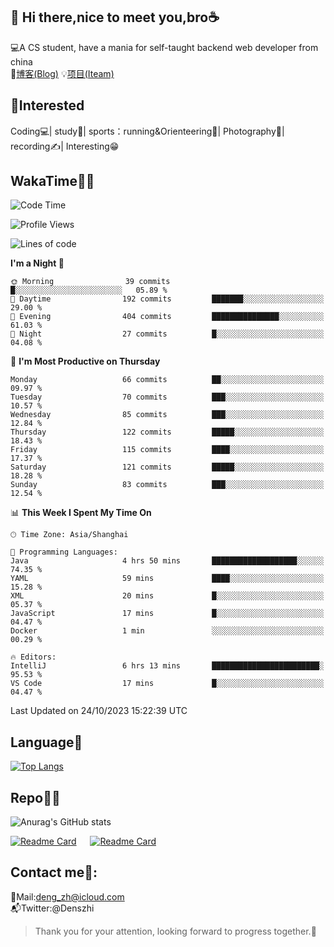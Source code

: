 👋 Hi there,nice to meet you,bro☕
---
💻A CS student, have a mania for self-taught backend web developer from china   
📌[博客(Blog)](https://github.com/HealUP/MyBlog)
💡[项目(Iteam)](https://healup.github.io/)

 <!-- waka-box start -->
 <!-- waka-box end -->
 
🧲**Interested**
--
Coding💻| study📖| sports：running&Orienteering🏃‍| Photography📸| recording✍️| Interesting😁

WakaTime👨‍💻
---
<!--START_SECTION:waka-->
![Code Time](http://img.shields.io/badge/Code%20Time-512%20hrs%2057%20mins-blue)

![Profile Views](http://img.shields.io/badge/Profile%20Views-4-blue)

![Lines of code](https://img.shields.io/badge/From%20Hello%20World%20I%27ve%20Written-169.8%20thousand%20lines%20of%20code-blue)

**I'm a Night 🦉** 

```text
🌞 Morning                39 commits          █░░░░░░░░░░░░░░░░░░░░░░░░   05.89 % 
🌆 Daytime                192 commits         ███████░░░░░░░░░░░░░░░░░░   29.00 % 
🌃 Evening                404 commits         ███████████████░░░░░░░░░░   61.03 % 
🌙 Night                  27 commits          █░░░░░░░░░░░░░░░░░░░░░░░░   04.08 % 
```
📅 **I'm Most Productive on Thursday** 

```text
Monday                   66 commits          ██░░░░░░░░░░░░░░░░░░░░░░░   09.97 % 
Tuesday                  70 commits          ███░░░░░░░░░░░░░░░░░░░░░░   10.57 % 
Wednesday                85 commits          ███░░░░░░░░░░░░░░░░░░░░░░   12.84 % 
Thursday                 122 commits         █████░░░░░░░░░░░░░░░░░░░░   18.43 % 
Friday                   115 commits         ████░░░░░░░░░░░░░░░░░░░░░   17.37 % 
Saturday                 121 commits         █████░░░░░░░░░░░░░░░░░░░░   18.28 % 
Sunday                   83 commits          ███░░░░░░░░░░░░░░░░░░░░░░   12.54 % 
```


📊 **This Week I Spent My Time On** 

```text
🕑︎ Time Zone: Asia/Shanghai

💬 Programming Languages: 
Java                     4 hrs 50 mins       ███████████████████░░░░░░   74.35 % 
YAML                     59 mins             ████░░░░░░░░░░░░░░░░░░░░░   15.28 % 
XML                      20 mins             █░░░░░░░░░░░░░░░░░░░░░░░░   05.37 % 
JavaScript               17 mins             █░░░░░░░░░░░░░░░░░░░░░░░░   04.47 % 
Docker                   1 min               ░░░░░░░░░░░░░░░░░░░░░░░░░   00.29 % 

🔥 Editors: 
IntelliJ                 6 hrs 13 mins       ████████████████████████░   95.53 % 
VS Code                  17 mins             █░░░░░░░░░░░░░░░░░░░░░░░░   04.47 % 
```


 Last Updated on 24/10/2023 15:22:39 UTC
<!--END_SECTION:waka-->

Language🚀
---
[![Top Langs](https://github-readme-stats.vercel.app/api/top-langs/?username=HealUP&layout=compact&hide_border=true)](https://github.com/HealUP)

Repo🧑‍💻
---
![Anurag's GitHub stats](https://github-readme-stats.vercel.app/api?username=HealUP&count_private=true&show_icons=true&theme=gruvbox&hide_border=true) 

[![Readme Card](https://github-readme-stats.vercel.app/api/pin/?username=HealUP&repo=InternetEy&theme=transparent)](https://github.com/HealUP/InternetEy) &emsp;
[![Readme Card](https://github-readme-stats.vercel.app/api/pin/?username=HealUP&repo=CampusExperience&theme=transparent)](https://github.com/HealUP/CampusExperience)


Contact me📱:
---
📮Mail:deng_zh@icloud.com  
📬Twitter:@Denszhi  

> Thank you for your attention, looking forward to progress together.🎉
